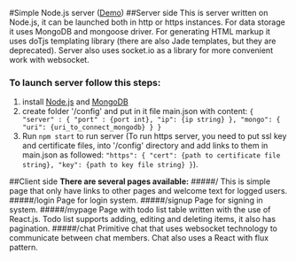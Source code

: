 #Simple Node.js server (<a target="_blank" href="https://ss-thx1138.rhcloud.com">Demo<a>)
##Server side
This is server written on Node.js, it can be launched both in http or https instances.
For data storage it uses MongoDB and mongoose driver.
For generating HTML markup it uses doTjs templating library (there are also Jade templates, but they are deprecated).
Server also uses socket.io as a library for more convenient work with websocket.
### To launch server follow this steps:
  1. install <a target="_blank" href="https://nodejs.org">Node.js<a> and <a target="_blank" href="http://docs.mongodb.org/manual">MongoDB<a>
  2. create folder '/config' and put in it file main.json with content:
    `{
      "server" : {
        "port" : {port int},
        "ip": {ip string}
      },
    "mongo": {
      "uri": {uri_to_connect_mongodb}
    }
  }`
  3. Run `npm start` to run server (To run https server, you need to put ssl key and certificate files, into '/config' directory and add links to them in main.json as followed: `"https": {
      "cert": {path to certificate file string},
      "key": {path to key file string}
    }`).

##Client side
<b>There are several pages available:</b>
#####/
This is simple page that only have links to other pages and welcome text for logged users.
#####/login
Page for login  system.
#####/signup
Page for signing in system.
#####/mypage
Page with todo list table written with the use of React.js. Todo list supports adding, editing and deleting items, it also has pagination.
#####/chat
Primitive chat that uses websocket technology to communicate between chat members. Chat also uses a React with flux pattern.
